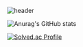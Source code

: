 ![header](https://capsule-render.vercel.app/api?type=waving&color=random&height=300&section=header&text=SUSOT&20GAME&20PROGRAMER%20render&fontSize=90)


![Anurag's GitHub stats](https://github-readme-stats.vercel.app/api?username=SUSOT&show_icons=true&theme=radical)

[![Solved.ac Profile](http://mazassumnida.wtf/api/generate_badge?boj=SUSOT)](https://solved.ac/SUSOT)<br/>
